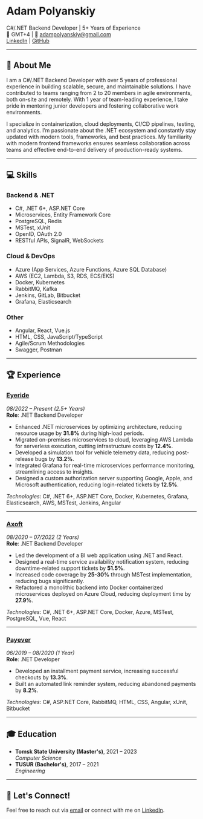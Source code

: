 # Adam Polyanskiy

C#/.NET Backend Developer | 5+ Years of Experience  
📍 GMT+4 | 📧 [adampolyanskiy@gmail.com](mailto:adampolyanskiy@gmail.com)  
[LinkedIn](https://www.linkedin.com) | [GitHub](https://github.com)

---

## 👋 About Me

I am a C#/.NET Backend Developer with over 5 years of professional experience in building scalable, secure, and maintainable solutions. I have contributed to teams ranging from 2 to 20 members in agile environments, both on-site and remotely. With 1 year of team-leading experience, I take pride in mentoring junior developers and fostering collaborative work environments.

I specialize in containerization, cloud deployments, CI/CD pipelines, testing, and analytics. I’m passionate about the .NET ecosystem and constantly stay updated with modern tools, frameworks, and best practices. My familiarity with modern frontend frameworks ensures seamless collaboration across teams and effective end-to-end delivery of production-ready systems.

---

## 💻 Skills

### Backend & .NET
- C#, .NET 6+, ASP.NET Core
- Microservices, Entity Framework Core
- PostgreSQL, Redis
- MSTest, xUnit
- OpenID, OAuth 2.0
- RESTful APIs, SignalR, WebSockets

### Cloud & DevOps
- Azure (App Services, Azure Functions, Azure SQL Database)
- AWS (EC2, Lambda, S3, RDS, ECS/EKS)
- Docker, Kubernetes
- RabbitMQ, Kafka
- Jenkins, GitLab, Bitbucket
- Grafana, Elasticsearch

### Other
- Angular, React, Vue.js
- HTML, CSS, JavaScript/TypeScript
- Agile/Scrum Methodologies
- Swagger, Postman

---

## 🏆 Experience

### **[Eyeride](https://www.eyerideonline.com)**  
_08/2022 – Present (2.5+ Years)_  
**Role**: .NET Backend Developer  

- Enhanced .NET microservices by optimizing architecture, reducing resource usage by **31.8%** during high-load periods.
- Migrated on-premises microservices to cloud, leveraging AWS Lambda for serverless execution, cutting infrastructure costs by **12.4%**.
- Developed a simulation tool for vehicle telemetry data, reducing post-release bugs by **13.2%**.
- Integrated Grafana for real-time microservices performance monitoring, streamlining access to insights.
- Designed a custom authorization server supporting Google, Apple, and Microsoft authentication, reducing login-related tickets by **12.5%**.

_Technologies_: C#, .NET 6+, ASP.NET Core, Docker, Kubernetes, Grafana, Elasticsearch, AWS, MSTest, Jenkins, Angular

---

### **[Axoft](https://www.axoft.ru)**  
_08/2020 – 07/2022 (2 Years)_  
**Role**: .NET Backend Developer  

- Led the development of a BI web application using .NET and React.
- Designed a real-time service availability notification system, reducing downtime-related support tickets by **51.5%**.
- Increased code coverage by **25-30%** through MSTest implementation, reducing bugs significantly.
- Refactored a monolithic backend into Docker containerized microservices deployed on Azure Cloud, reducing deployment time by **27.9%**.

_Technologies_: C#, .NET 6+, ASP.NET Core, Docker, Azure, MSTest, PostgreSQL, Vue, React

---

### **[Payever](https://www.getpayever.com)**  
_06/2019 – 08/2020 (1 Year)_  
**Role**: .NET Developer  

- Developed an installment payment service, increasing successful checkouts by **13.3%**.
- Built an automated link reminder system, reducing abandoned payments by **8.2%**.

_Technologies_: C#, ASP.NET Core, RabbitMQ, HTML, CSS, Angular, xUnit, Bitbucket

---

## 🎓 Education

- **Tomsk State University (Master's)**, 2021 – 2023  
  _Computer Science_
- **TUSUR (Bachelor's)**, 2017 – 2021  
  _Engineering_

---

## 🔗 Let's Connect!

Feel free to reach out via [email](mailto:adampolyanskiy@gmail.com) or connect with me on [LinkedIn](https://www.linkedin.com).
